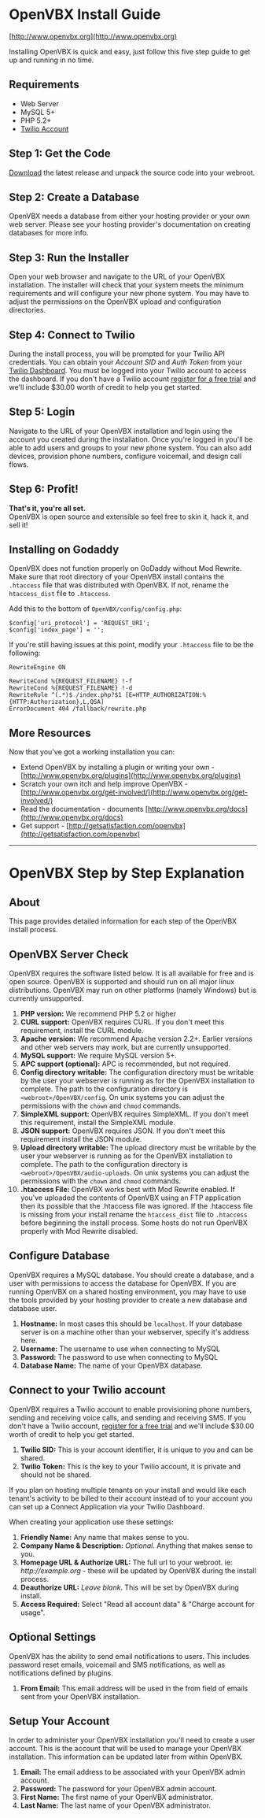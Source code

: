 # OpenVBX Install Guide

[http://www.openvbx.org](http://www.openvbx.org)

Installing OpenVBX is quick and easy, just follow this five step guide to get up and running in no time.


## Requirements

* Web Server
* MySQL 5+
* PHP 5.2+
* [Twilio Account](https://www.twilio.com/try-twilio)


## Step 1: Get the Code

[Download](http://www.openvbx.org/download) the latest release and unpack the source code into your webroot.


## Step 2: Create a Database

OpenVBX needs a database from either your hosting provider or your own web server.  Please see your hosting provider's documentation on creating databases for more info.


## Step 3: Run the Installer

Open your web browser and navigate to the URL of your OpenVBX installation. The installer will check that your system meets the minimum requirements and will configure your new phone system. You may have to adjust the permissions on the OpenVBX upload and configuration directories.


## Step 4: Connect to Twilio

During the install process, you will be prompted for your Twilio API credentials. You can obtain your _Account SID_ and _Auth Token_ from your [Twilio Dashboard](https://www.twilio.com/user/account/). You must be logged into your Twilio account to access the dashboard. If you don't have a Twilio account [register for a free trial](https://www.twilio.com/try-twilio) and we'll include $30.00 worth of credit to help you get started.


## Step 5: Login

Navigate to the URL of your OpenVBX installation and login using the account you created during the installation. Once you're logged in you'll be able to add users and groups to your new phone system. You can also add devices, provision phone numbers, configure voicemail, and design call flows.


## Step 6: Profit!

__That's it, you're all set.__  
OpenVBX is open source and extensible so feel free to skin it, hack it, and sell it!


## Installing on Godaddy

OpenVBX does not function properly on GoDaddy without Mod Rewrite. Make sure that root directory of your OpenVBX install contains the `.htaccess` file that was distributed with OpenVBX. If not, rename the `htaccess_dist` file to `.htaccess`.

Add this to the bottom of `OpenVBX/config/config.php`:

	$config['uri_protocol'] = 'REQUEST_URI';
	$config['index_page'] = '';

If you're still having issues at this point, modify your `.htaccess` file to be the following:

	RewriteEngine ON

	RewriteCond %{REQUEST_FILENAME} !-f 
	RewriteCond %{REQUEST_FILENAME} !-d 
	RewriteRule ^(.*)$ /index.php?$1 [E=HTTP_AUTHORIZATION:%{HTTP:Authorization},L,QSA] 
	ErrorDocument 404 /fallback/rewrite.php


## More Resources

Now that you've got a working installation you can:

* Extend OpenVBX by installing a plugin or writing your own - [http://www.openvbx.org/plugins](http://www.openvbx.org/plugins)
* Scratch your own itch and help improve OpenVBX - [http://www.openvbx.org/get-involved/](http://www.openvbx.org/get-involved/)
* Read the documentation - documents [http://www.openvbx.org/docs](http://www.openvbx.org/docs)
* Get support - [http://getsatisfaction.com/openvbx](http://getsatisfaction.com/openvbx)


----

# OpenVBX Step by Step Explanation


## About

This page provides detailed information for each step of the OpenVBX install process.


## OpenVBX Server Check

OpenVBX requires the software listed below. It is all available for free and is open source. OpenVBX is supported and should run on all major linux distributions. OpenVBX may run on other platforms (namely Windows) but is currently unsupported.

1. **PHP version:** We recommend PHP 5.2 or higher
1. **CURL support:** OpenVBX requires CURL. If you don't meet this requirement, install the CURL module.
1. **Apache version:** We recommend Apache version 2.2+. Earlier versions and other web servers may work, but are currently unsupported.
1. **MySQL support:** We require MySQL version 5+.
1. **APC support (optional):** APC is recommended, but not required.
1. **Config directory writable:** The configuration directory must be writable by the user your webserver is running as for the OpenVBX installation to complete. The path to the configuration directory is `<webroot>/OpenVBX/config`. On unix systems you can adjust the permissions with the `chown` and `chmod` commands.
1. **SimpleXML support:** OpenVBX requires SimpleXML. If you don't meet this requirement, install the SimpleXML module.
1. **JSON support:** OpenVBX requires JSON. If you don't meet this requirement install the JSON module.
1. **Upload directory writable:** The upload directory must be writable by the user your webserver is running as for the OpenVBX installation to complete. The path to the configuration directory is `<webroot>/OpenVBX/audio-uploads`. On unix systems you can adjust the permissions with the `chown` and `chmod` commands.
1. **.htaccess File:** OpenVBX works best with Mod Rewrite enabled. If you've uploaded the contents of OpenVBX using an FTP application then its possible that the .htaccess file was ignored. If the .htaccess file is missing from your install rename the `htaccess_dist` file to `.htaccess` before beginning the install process. Some hosts do not run OpenVBX properly with Mod Rewrite disabled.


## Configure Database

OpenVBX requires a MySQL database. You should create a database, and a user with permissions to access the database for OpenVBX. If you are running OpenVBX on a shared hosting environment, you may have to use the tools provided by your hosting provider to create a new database and database user.

1. **Hostname:** In most cases this should be `localhost`. If your database server is on a machine other than your webserver, specify it's address here.
1. **Username:** The username to use when connecting to MySQL
1. **Password:** The password to use when connecting to MySQL
1. **Database Name:** The name of your OpenVBX database.


## Connect to your Twilio account

OpenVBX requires a Twilio account to enable provisioning phone numbers, sending and receiving voice calls, and sending and receiving SMS. If you don't have a Twilio account, [register for a free trial](https://www.twilio.com/try-twilio) and we'll include $30.00 worth of credit to help you get started.

1. **Twilio SID:** This is your account identifier, it is unique to you and can be shared.
1. **Twilio Token:** This is the key to your Twilio account, it is private and should not be shared.

If you plan on hosting multiple tenants on your install and would like each tenant's activity to be billed to their account instead of to your account you can set up a Connect Application via your Twilio Dashboard.

When creating your application use these settings:

1. **Friendly Name:** Any name that makes sense to you.
1. **Company Name & Description:** _Optional_. Anything that makes sense to you.
1. **Homepage URL & Authorize URL:** The full url to your webroot. ie: _http://example.org_ - these will be updated by OpenVBX during the install process.
1. **Deauthorize URL:** _Leave blank_. This will be set by OpenVBX during install.
1. **Access Required:** Select "Read all account data" & "Charge account for usage".


## Optional Settings

OpenVBX has the ability to send email notifications to users. This includes password reset emails, voicemail and SMS notifications, as well as notifications defined by plugins.

1. **From Email:** This email address will be used in the from field of emails sent from your OpenVBX installation.


## Setup Your Account

In order to administer your OpenVBX installation you'll need to create a user account. This is the account that will be used to manage your OpenVBX installation. This information can be updated later from within OpenVBX.

1. **Email:** The email address to be associated with your OpenVBX admin account.
1. **Password:** The password for your OpenVBX admin account.
1. **First Name:** The first name of your OpenVBX administrator.
1. **Last Name:** The last name of your OpenVBX administrator.
